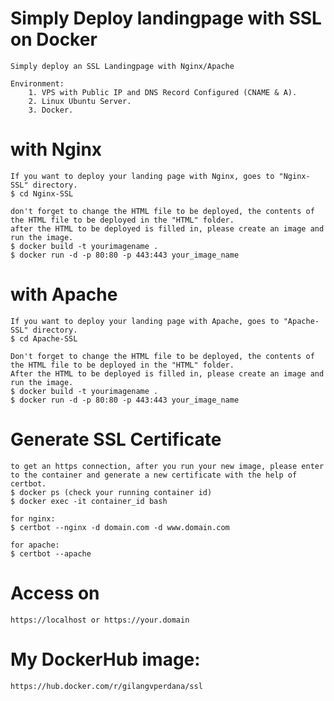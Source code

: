 # Simply Deploy landingpage with SSL on Docker
    Simply deploy an SSL Landingpage with Nginx/Apache
```Environment:
Environment:
    1. VPS with Public IP and DNS Record Configured (CNAME & A).
    2. Linux Ubuntu Server.
    3. Docker.
```

# with Nginx
```
If you want to deploy your landing page with Nginx, goes to "Nginx-SSL" directory.
$ cd Nginx-SSL

don't forget to change the HTML file to be deployed, the contents of the HTML file to be deployed in the "HTML" folder.
after the HTML to be deployed is filled in, please create an image and run the image.
$ docker build -t yourimagename .
$ docker run -d -p 80:80 -p 443:443 your_image_name
```

# with Apache
```
If you want to deploy your landing page with Apache, goes to "Apache-SSL" directory.
$ cd Apache-SSL

Don't forget to change the HTML file to be deployed, the contents of the HTML file to be deployed in the "HTML" folder.
After the HTML to be deployed is filled in, please create an image and run the image.
$ docker build -t yourimagename .
$ docker run -d -p 80:80 -p 443:443 your_image_name
```

# Generate SSL Certificate
```
to get an https connection, after you run your new image, please enter to the container and generate a new certificate with the help of certbot.
$ docker ps (check your running container id)
$ docker exec -it container_id bash

for nginx:
$ certbot --nginx -d domain.com -d www.domain.com

for apache:
$ certbot --apache
```

# Access on
```
https://localhost or https://your.domain
```

# My DockerHub image:
```
https://hub.docker.com/r/gilangvperdana/ssl
```
